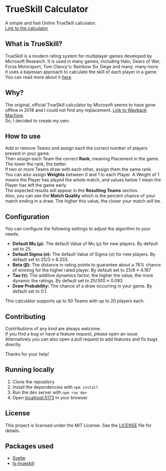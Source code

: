 # TrueSkill Calculator

A simple and fast Online TrueSkill calculator.  
[Link to the calculator](https://trueskill-calc.vercel.app/)

## What is TrueSkill?

TrueSkill is a modern rating system for multiplayer games developed by Microsoft Research. It is used in many games, including Halo, Gears of War, Forza Motorsport, Tom Clancy's: Rainbow Six Siege and many, many more.  
It uses a bayesian approach to calculate the skill of each player in a game. You can read more about it [here](https://www.microsoft.com/en-us/research/project/trueskill-ranking-system/).

## Why?

The original, official TrueSkill calculator by Microsoft seems to have gone offline in 2018 and I could not find any replacement. [Link to Wayback Machine](https://web.archive.org/web/20230000000000*/http://boson.research.microsoft.com:80/trueskill/rankcalculator.aspx).  
So, I decided to create my own.

## How to use

Add or remove Teams and assign each the correct number of players present in your game.  
Then assign each Team the correct **Rank**, meaning Placement in the game. The lower the rank, the better.  
If two or more Teams draw with each other, assign them the same rank.  
You can also assign **Weights** between 0 and 1 to each Player. A Weight of 1 means the Player has played the whole match, and values below 1 mean the Player has left the game early.  
The expected results will appear in the **Resulting Teams** section.  
Also, you can see the **Match Quality** which is the percent chance of your match ending in a draw. The higher this value, the closer your match will be.

## Configuration

You can configure the following settings to adjust the algorithm to your needs:

- **Default Mu (μ):** The default Value of Mu (μ) for new players. By default set to 25.
- **Default Sigma (σ):** The default Value of Sigma (σ) for new players. By default set to 25/3 ≈ 8.333.
- **Beta (β):** The distance in rating points to guarantee about a 76% chance of winning for the higher rated player. By default set to 25/6 ≈ 4.167
- **Tau (τ):** The additive dynamics factor, the higher the value, the more dynamic the ratings. By default set to 25/300 ≈ 0.083
- **Draw Probability:** The chance of a draw occurring in your game. By default set to 0.1.

This calculator supports up to 50 Teams with up to 20 players each.

## Contributing

Contributions of any kind are always welcome.  
If you find a bug or have a feature request, please open an issue.  
Alternatively you can also open a pull request to add features and fix bugs directly.

Thanks for your help!

## Running locally

1. Clone the repository
2. Install the dependencies with `npm install`
3. Run the dev server with `npm run dev`
4. Open [localhost:5173](http://localhost:5173) in your browser

## License

This project is licensed under the MIT License. See the [LICENSE](LICENSE) file for details.

## Packages used

- [Svelte](https://svelte.dev/)
- [ts-trueskill](https://www.npmjs.com/package/ts-trueskill)
